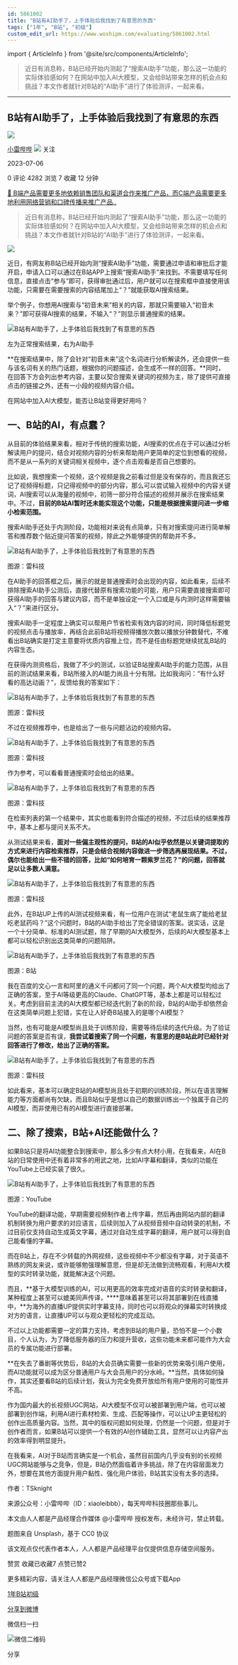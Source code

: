 ```yaml
---
id: 5861002
title: "B站有AI助手了，上手体验后我找到了有意思的东西"
tags: ["1年", "B站", "初级"]
custom_edit_url: https://www.woshipm.com/evaluating/5861002.html
---
```

import { ArticleInfo } from '@site/src/components/ArticleInfo';

<ArticleInfo
    author="小雷哔哔"
    authorLink="https://www.woshipm.com/u/1286135"
    published="2023-07-06"
    views={4282}
    comments={0}
    collects={7}
/>

> 近日有消息称，B站已经开始内测起了“搜索AI助手”功能，那么这一功能的实际体验感如何？在网站中加入AI大模型，又会给B站带来怎样的机会点和挑战？本文作者就针对B站的“AI助手”进行了体验测评，一起来看。

---

## B站有AI助手了，上手体验后我找到了有意思的东西

[![](https://image.woshipm.com/wp-files/2021/06/nkF75n19B9ZRJiUtEueD.jpg!/both/72x72)](https://www.woshipm.com/u/1286135)

[小雷哔哔](https://www.woshipm.com/u/1286135) ![](https://static.woshipm.com/tag/1122_1@2x.png) 关注

2023-07-06

0 评论 4282 浏览 7 收藏 12 分钟

[🔗 B端产品需要更多地依赖销售团队和渠道合作来推广产品，而C端产品需要更多地利用网络营销和口碑传播来推广产品..](https://ke.qidianla.com/courses/bcpm)

> 近日有消息称，B站已经开始内测起了“搜索AI助手”功能，那么这一功能的实际体验感如何？在网站中加入AI大模型，又会给B站带来怎样的机会点和挑战？本文作者就针对B站的“AI助手”进行了体验测评，一起来看。

![](https://image.woshipm.com/2023/04/14/91ccd41e-da9e-11ed-aaf8-00163e0b5ff3.png)

近日，有网友称B站已经开始内测“搜索AI助手”功能，需要通过申请和审批后才能开启，申请入口可以通过在B站APP上搜索“搜索AI助手”来找到。不需要填写任何信息，直接点击“参与”即可，获得审批通过后，用户就可以在搜索框中直接使用该功能，只需要在需要搜索的内容结尾加上“？”就能获取AI搜索结果。

举个例子，你想用AI搜索与“初音未来”相关的内容，那就只需要输入“初音未来？”即可获得AI搜索的结果，不输入“？”则显示普通搜索的结果。

![B站有AI助手了，上手体验后我找到了有意思的东西](https://image.woshipm.com/wp-files/2023/07/yHABhWWjIMPHUKp0wmZU.png)

左为正常搜索结果，右为AI助手

**在搜索结果中，除了会针对“初音未来”这个名词进行分析解读外，还会提供一些与该名词有关的热门话题，根据你的问题描述，会生成不一样的回答。**同时，在回答下方会列出参考内容，主要以契合搜索关键词的视频为主，除了提供可直接点击的链接之外，还有一小段的视频内容介绍。

在网站中加入AI大模型，能否让B站变得更好用吗？

## 一、B站的AI，有点蠢？

从目前的体验结果来看，相对于传统的搜索功能，AI搜索的优点在于可以通过分析解读用户的提问，结合对视频内容的分析来帮助用户更简单的定位到想看的视频，而不是从一系列的关键词相关视频中，逐个点击观看是否自己想要的。

比如说，我想搜索一个视频，这个视频是我之前看过但是没有保存的，而且我还忘记了视频得标题，只记得视频中的部分内容，那么可以尝试输入视频中的内容关键词，AI搜索可以从海量的视频中，初筛一部分符合描述的视频并展示在搜索结果中。不过，**目前的B站AI暂时还未能实现这个功能，只能是根据搜索提问进一步缩小检索范围。**

搜索AI助手还处于内测阶段，功能相对来说有点简单，只有对搜索提问进行简单解答和推荐数个贴近提问答案的视频，除此之外能够提供的帮助并不多。

![B站有AI助手了，上手体验后我找到了有意思的东西](https://image.woshipm.com/wp-files/2023/07/ktUNzp6LSlOoNlLjQ93R.jpeg)

图源：雷科技

在AI助手的回答框之后，展示的就是普通搜索时会出现的内容，如此看来，后续不排除搜索AI助手公测后，直接代替原有搜索功能的可能，用户只需要直接搜索即可获得AI助手的回答与建议内容，而不是单独设定一个入口或是与内测时这样需要输入“？”来进行区分。

搜索AI助手一定程度上确实可以帮用户节省检索有效内容的时间，同时降低标题党的视频点击与播放率，再结合此前B站将视频得播放次数以播放分钟数替代，不难看出B站确实是打定主意要将优质内容推上位，而不是任由标题党继续扰乱B站的内容生态。

在获得内测资格后，我做了不少的测试，以验证B站搜索AI助手的能力范围，从目前的测试结果来看，B站所接入的AI能力尚且十分有限。比如我询问：“有什么好看的高达动画？”，反馈给我的答案如下：

![B站有AI助手了，上手体验后我找到了有意思的东西](https://image.woshipm.com/wp-files/2023/07/RAPRLTPEaEyVMcm8zKWd.png)

图源：雷科技

不过在视频推荐中，也是给出了一些与问题沾边的视频内容。

![B站有AI助手了，上手体验后我找到了有意思的东西](https://image.woshipm.com/wp-files/2023/07/IPfMGQeNrVI8uHgllfQj.png)

图源：雷科技

作为参考，可以看看普通搜索时会给出的结果。

![B站有AI助手了，上手体验后我找到了有意思的东西](https://image.woshipm.com/wp-files/2023/07/2nIdkuQjR5oWxkI9FUiG.png)

图源：雷科技

在检索列表的第一个结果中，其实也能看到符合描述的视频，不过后续的结果推荐中，基本上都与提问关系不大。

从测试结果来看，**面对一些偏主观性的提问，B站的AI似乎依然是以关键词提取的方式来进行内容检索推荐，只是会结合视频内容做进一步筛选再展现结果。不过，偶尔也能给出一些不错的回答，比如“如何培育一颗紫罗兰花？”的问题，回答就足以让多数人满意。**

![B站有AI助手了，上手体验后我找到了有意思的东西](https://image.woshipm.com/wp-files/2023/07/jk6CCyR7XBzjCld7Mlb0.jpeg)

图源：雷科技

此外，在B站UP上传的AI测试视频来看，有一位用户在测试“老鼠生病了能给老鼠吃老鼠药吗？”这个问题时，B站的AI助手给出了完全错误的答案。说实话，这是一个十分简单、标准的AI测试题，除了早期的AI大模型外，后续的AI大模型基本上都可以轻松识别出这类简单的问题陷阱。

![B站有AI助手了，上手体验后我找到了有意思的东西](https://image.woshipm.com/wp-files/2023/07/eEQLzi2mDpvP0QPg7yLM.png)

图源：B站

我在百度的文心一言和阿里的通义千问都问了同一个问题，两个AI大模型均给出了正确的答案，至于AI等级更高的Claude、ChatGPT等，基本上都是可以轻松过关。考虑到目前主流的AI大模型都已经迭代到了新的阶段，B站的AI助手却依然会在这类简单问题上犯错，实在让人好奇B站接入的是哪个AI模型？

当然，也有可能是AI模型尚且处于训练阶段，需要等待后续的迭代升级。为了验证问题的答案是否有误，**我尝试着搜索了同一个问题，有意思的是B站此时已经针对回答进行了修改，给出了正确的答案。**

![B站有AI助手了，上手体验后我找到了有意思的东西](https://image.woshipm.com/wp-files/2023/07/tvfp531KPLdJsatqBMrC.png)

图源：雷科技

如此看来，基本可以确定B站的AI模型尚且处于初期的训练阶段，所以在语言理解能力等方面都尚有欠缺，而且B站似乎是想以自己的数据训练出一个独属于自己的AI模型，而非使用已有的AI模型进行直接部署。

## 二、除了搜索，B站+AI还能做什么？

如果B站只是将AI功能整合到搜索中，那么多少有点大材小用，在我看来，AI在B站的日常使用中还有着非常多的用武之地，比如AI字幕和翻译，类似的功能在YouTube上已经实装了很久。

![B站有AI助手了，上手体验后我找到了有意思的东西](https://image.woshipm.com/wp-files/2023/07/xgiakC0UMRSMt040dydK.png)

图源：YouTube

YouTube的翻译功能，早期需要视频制作者上传字幕，然后再由网站内部的翻译机制转换为用户要求的对应语言，后续则加入了从视频音频中自动转录的机制，不过目前仅支持自动生成英文字幕，通过对自动生成字幕的翻译，用户就可以得到自己能看懂的字幕。

而在B站上，存在不少转载的外网视频，这些视频中不少都没有字幕，对于英语不熟练的网友来说，或许能够勉强理解意思，但是却无法做到流畅观看，利用AI大模型的实时转录功能，就能解决这个问题。

而且，**基于大模型训练的AI，可以用更高的效率完成对语音的实时转录和翻译，某种程度上甚至可以媲美同声传译，****意味着甚至可以将其部署到在线直播中，**为海外的直播UP提供实时字幕支持，同时也可以将观众的弹幕实时转换成对方的语言，让直播UP可以与观众更轻松的完成互动。

不过以上功能都需要一定的算力支持，考虑到B站的用户量，恐怕不是一个小数目，个人认为，为了降低服务器的压力和提升营收，这些功能未来都可能作为大会员的专属功能进行部署。

**在失去了番剧等优势后，B站的大会员确实需要一些新的优势来吸引用户使用，而AI功能就可以成为区分普通用户与大会员用户的分水岭。**当然，具体如何操作，其实还要看B站的后续计划，我认为完全免费开放给所有用户使用的可能性并不高。

作为国内最大的长视频UGC网站，AI大模型不仅可以被部署到用户端，也可以被部署到创作端，利用AI进行素材检索、生成、匹配等操作，可以让UP主更轻松的创作出高质量内容。当然，其中的版权问题如何处理，仍然是一个问题，但是对于创作者而言，如果B站可以提供一个有效的AI创作辅助工具，显然可以让内容产出的效率得到明显提升。

在我看来，AI对于B站而言确实是一个机会，虽然目前国内几乎没有别的长视频UGC网站能够与之竞争，但是，B站仍然面临着许多挑战，除了在内容层面发力外，想要在其他方面提升用户黏性、强化用户体验，B站其实没有太多的选择。

作者：TSknight

来源公众号：小雷哔哔（ID：xiaoleibbb），每天哔哔科技圈那些事儿。

本文由人人都是产品经理合作媒体 @小雷哔哔 授权发布，未经许可，禁止转载。

题图来自 Unsplash，基于 CC0 协议

该文观点仅代表作者本人，人人都是产品经理平台仅提供信息存储空间服务。

赞赏 收藏已收藏7 点赞已赞2

更多精彩内容，请关注人人都是产品经理微信公众号或下载App

[1年](https://www.woshipm.com/tag/1%e5%b9%b4)[B站](https://www.woshipm.com/tag/b%e7%ab%99)[初级](https://www.woshipm.com/tag/%e5%88%9d%e7%ba%a7)

[分享到微博](https://service.weibo.com/share/share.php?appkey=2775287854&title=B站有AI助手了，上手体验后我找到了有意思的东西&url=https://www.woshipm.com/evaluating/5861002.html&pic=https://image.woshipm.com/2023/04/14/91ccd41e-da9e-11ed-aaf8-00163e0b5ff3.png)

微信扫一扫

![微信二维码](https://api.pwmqr.com/qrcode/create/?url=https://www.woshipm.com/evaluating/5861002.html)

分享
